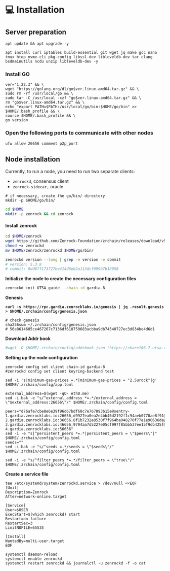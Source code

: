 # 💻 Installation

## Server preparation

```shell
apt update && apt upgrade -y
```

```shell
apt install curl iptables build-essential git wget jq make gcc nano tmux htop nvme-cli pkg-config libssl-dev libleveldb-dev tar clang bsdmainutils ncdu unzip libleveldb-dev -y
```

### Install GO

```shell
ver="1.22.3" && \
wget "https://golang.org/dl/go$ver.linux-amd64.tar.gz" && \
sudo rm -rf /usr/local/go && \
sudo tar -C /usr/local -xzf "go$ver.linux-amd64.tar.gz" && \
rm "go$ver.linux-amd64.tar.gz" && \
echo "export PATH=$PATH:/usr/local/go/bin:$HOME/go/bin" >> $HOME/.bash_profile && \
source $HOME/.bash_profile && \
go version
```

### Open the following ports to communicate with other nodes

```bash
ufw allow 26656 comment p2p_port
```

## Node installation

Currently, to run a node, you need to run two separate clients:&#x20;

* `zenrockd`, consensus client
* `zenrock-sidecar,` oracle

```shell
# if necessary, create the go/bin/ directory
mkdir -p $HOME/go/bin/
```

```bash
cd $HOME
mkdir -p zenrock && cd zenrock
```

#### Install zenrock

```bash
cd $HOME/zenrock
wget https://github.com/Zenrock-Foundation/zrchain/releases/download/v5.3.8/zenrockd
chmod +x zenrockd
mv $HOME/zenrock/zenrockd $HOME/go/bin/

zenrockd version --long | grep -e version -e commit
# version: 5.3.8
# commit: 8dd87f173727be414d6eb2a113dcf999b7b18958
```

**Initialize the node to create the necessary configuration files**

```bash
zenrockd init UTSA_guide --chain-id gardia-8
```

**Genesis**

<pre class="language-bash"><code class="lang-bash"><strong>curl -s https://rpc.gardia.zenrocklabs.io/genesis | jq .result.genesis > $HOME/.zrchain/config/genesis.json
</strong>
# check genesis
sha256sum ~/.zrchain/config/genesis.json
# 56e8614605ce467267c7136df618750683acbba9db74540727ec3d834be4d6d1
</code></pre>

**Download Addr book**

```bash
#wget -O $HOME/.zrchain/config/addrbook.json "https://share106-7.utsa.tech/zenrock/addrbook.json"
```

**Setting up the node configuration**

```shell
zenrockd config set client chain-id gardia-8
#zenrockd config set client keyring-backend test

sed -i 's|minimum-gas-prices =.*|minimum-gas-prices = "2.5urock"|g' $HOME/.zrchain/config/app.toml

external_address=$(wget -qO- eth0.me)
sed -i.bak -e "s/^external_address *=.*/external_address = \"$external_address:26656\"/" $HOME/.zrchain/config/config.toml

peers="d76afe7cbe8e6e39f96d67bdf60c7e767893b15e@sentry-1.gardia.zenrocklabs.io:26656,d9927ea0ea2e4bb46d2192f1c94aeb0770ae8f91@sentry-2.gardia.zenrocklabs.io:36656,8f1b7232e8530f7f964ba048270f77e1e90636de@sentry-3.gardia.zenrocklabs.io:46656,9794aa7d5227e05cf997f85bb537ee15f9db425f@sentry-4.gardia.zenrocklabs.io:56656"
sed -i -e "s|^persistent_peers *=.*|persistent_peers = \"$peers\"|" $HOME/.zrchain/config/config.toml
seeds=""
sed -i.bak -e "s/^seeds =.*/seeds = \"$seeds\"/" $HOME/.zrchain/config/config.toml

sed -i -e "s/^filter_peers *=.*/filter_peers = \"true\"/" $HOME/.zrchain/config/config.toml
```

**Create a service file**

```shell
tee /etc/systemd/system/zenrockd.service > /dev/null <<EOF
[Unit]
Description=Zenrock
After=network-online.target

[Service]
User=$USER
ExecStart=$(which zenrockd) start
Restart=on-failure
RestartSec=3
LimitNOFILE=65535

[Install]
WantedBy=multi-user.target
EOF
```

```shell
systemctl daemon-reload
systemctl enable zenrockd
systemctl restart zenrockd && journalctl -u zenrockd -f -o cat
```
